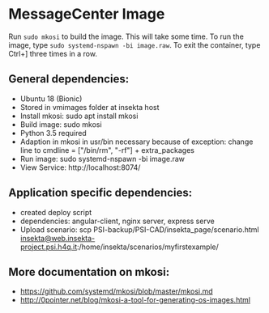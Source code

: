 MessageCenter Image
=============

Run `sudo mkosi` to build the image. This will take some time. To run the image, type `sudo systemd-nspawn -bi image.raw`. 
To exit the container, type Ctrl+] three times in a row.

## General dependencies:
* Ubuntu 18 (Bionic)
* Stored in vmimages folder at insekta host
* Install mkosi: sudo apt install mkosi
* Build image: sudo mkosi
* Python 3.5 required
* Adaption in mkosi in usr/bin necessary because of exception:  change line to cmdline = ["/bin/rm", "-rf"] + extra_packages
* Run image: sudo systemd-nspawn -bi image.raw
* View Service: http://localhost:8074/

## Application specific dependencies: 
* created deploy script
* dependencies: angular-client, nginx server, express serve
* Upload scenario: scp PSI-backup/PSI-CAD/insekta_page/scenario.html insekta@web.insekta-project.psi.h4q.it:/home/insekta/scenarios/myfirstexample/

## More documentation on mkosi:
* https://github.com/systemd/mkosi/blob/master/mkosi.md
* http://0pointer.net/blog/mkosi-a-tool-for-generating-os-images.html


